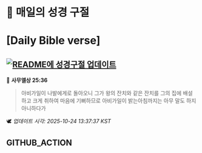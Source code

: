 # 🙏 매일의 성경 구절
# [Daily Bible verse]
## [![README에 성경구절 업데이트](https://github.com/DONGSUKA/first_test/actions/workflows/update-readme-bible.yml/badge.svg)](https://github.com/DONGSUKA/first_test/actions/workflows/update-readme-bible.yml)
<!-- START_BIBLE_VERSE -->
📖 **사무엘상 25:36**
> 아비가일이 나발에게로 돌아오니 그가 왕의 잔치와 같은 잔치를 그의 집에 배설하고 크게 취하여 마음에 기뻐하므로 아비가일이 밝는아침까지는 아무 말도 하지 아니하다가

🕊️ _업데이트 시각: 2025-10-24 13:37:37 KST_
  <!-- END_BIBLE_VERSE -->
## GITHUB_ACTION

